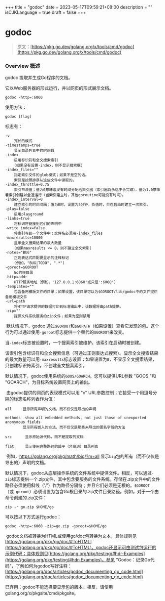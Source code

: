 +++
title = "godoc"
date = 2023-05-17T09:59:21+08:00
description = ""
isCJKLanguage = true
draft = false
+++
# godoc

> 原文：[https://pkg.go.dev/golang.org/x/tools/cmd/godoc](https://pkg.go.dev/golang.org/x/tools/cmd/godoc)

### Overview 概述

godoc 提取并生成Go程序的文档。

它以Web服务器的形式运行，并以网页的形式展示文档。

```
godoc -http=:6060
```

使用方法：

```
godoc [flag]
```

标志有：

```
-v
	冗长的模式
-timestamps=true
	显示目录列表中的时间戳
-index
	启用标识符和全文搜索索引
	(如果没有设置-index，则不显示搜索框)
-index_files=""
	指定索引文件的glob模式；如果不是空的话。
	索引是按照排序从这些文件中读取的。
-index_throttle=0.75
	索引节流值；值为0意味着没有时间分配给索引器（索引器将永远不会完成），值为1.0意味着索引创建以全速运行（当索引建立时，其他goroutine可能没有时间）。
-index_interval=0
	建立索引的时间间隔；值为0时，设置为5分钟，负值时，只在启动时建立一次索引。
-play=false
	启用playground
-links=true
	将标识符链接到它们的声明中
-write_index=false
	将索引写到一个文件中；文件名必须用-index_files
-maxresults=10000
	显示全文搜索结果的最大数量
	(如果maxresults <= 0，则不建立全文索引)
-notes="BUG"
	正则表达式匹配要显示的注释标记
	(例如，"BUG|TODO", ".*")
-goroot=$GOROOT
	Go的根目录
-http=addr
	HTTP服务地址（例如，'127.0.0.1:6060'或只是':6060')
-templates=""
	包含备用模板文件的目录；如果设置，该目录可以为$GOROOT/lib/godoc中的文件提供备用模板文件
-url=path
	将HTTP请求提供的数据打印到标准输出中，该数据将由path提供。
-zip=""
	提供文件系统服务的zip文件；如果为空则禁用 
```

​	默认情况下，godoc 通过`$GOROOT`和`$GOPATH`（如果设置）查看它发现的包。这个行为可以通过使用`-goroot`标志提供一个替代的`$GOROOT`来改变。

​	当`-index`标志被设置时，一个搜索索引被维护。该索引在启动时被创建。

​	该索引包含标识符和全文搜索信息（可通过正则表达式搜索）。显示全文搜索结果的最大数量可以用`-maxresults`标志设置；如果设置为`0`，不显示全文搜索结果，只创建标识符索引，不创建全文搜索索引。

​	默认情况下，godoc使用系统的`GOOS/GOARCH`。您可以提供URL参数 "GOOS "和 "GOARCH"，为目标系统设置网页上的输出。

​	由godoc提供的网页的表现模式可以用 "`m`" URL参数控制；它接受一个用逗号分隔的标志名称列表作为值：

```
all	    显示所有声明的文档，而不仅仅是导出的声明
		
methods	 show all embedded methods, not just those of unexported anonymous fields
		显示所有嵌入的方法，而不仅仅是那些未导出的匿名字段的方法
		
src 	 显示原始源代码，而不是提取的文档
		
flat	 显示使用完整路径的扁平（非缩进）目录列表
```

​	例如，https://golang.org/pkg/math/big/?m=all 显示`big`包的所有（而不仅仅是导出的）声明的文档。

​	默认情况下，godoc从底层操作系统的文件系统中提供文件。相反，可以通过`-zip`标志提供一个.zip文件，其中包含要服务的文件系统。存储在.zip文件中的文件路径必须使用斜线（'/'）作为路径分隔符；并且它们必须是无根的。`$GOROOT`（或`-goroot`）必须设置为包含Go根目录的.zip文件目录路径。例如，对于一个由命令创建的.zip文件：

```
zip -r go.zip $HOME/go
```

可以按以下方式运行godoc：

```
godoc -http=:6060 -zip=go.zip -goroot=$HOME/go
```

​	godoc文档被转换为HTML或使用go/doc包转换为文本，具体规则见[https://golang.org/pkg/go/doc/#ToHTML](https://golang.org/pkg/go/doc/#ToHTML)。godoc还显示可由测试包运行的示例代码；具体规则见[https://golang.org/pkg/testing/#hdr-Examples](https://golang.org/pkg/testing/#hdr-Examples)。参见 "Godoc：记录Go代码"，了解如何为godoc写好注释：[https://golang.org/doc/articles/godoc_documenting_go_code.html](https://golang.org/doc/articles/godoc_documenting_go_code.html)

已弃用：godoc不能选择要显示包的版本。相反，请使用golang.org/x/pkgsite/cmd/pkgsite。